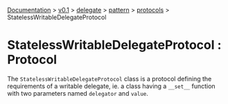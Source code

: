 [Documentation](../../../../documentation.md) >
 [v0.1](../../../version.md) >
  [delegate](../../module.md) >
   [pattern](../module.md) >
    [protocols](/module.md) >
     StatelessWritableDelegateProtocol

# StatelessWritableDelegateProtocol : Protocol

The `StatelessWritableDelegateProtocol` class is a protocol defining the requirements of a writable delegate, ie. a class having a `__set__` function with two parameters named `delegator` and `value`.